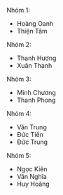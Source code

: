Nhóm 1:
- Hoàng Oanh
- Thiện Tâm

Nhóm 2:
- Thanh Hương
- Xuân Thanh


Nhóm 3:
- Minh Chương
- Thanh Phong

Nhóm 4:
- Văn Trung
- Đức Tiến
- Đức Trung

Nhóm 5:
- Ngọc Kiên
- Văn Nghĩa
- Huy Hoàng
